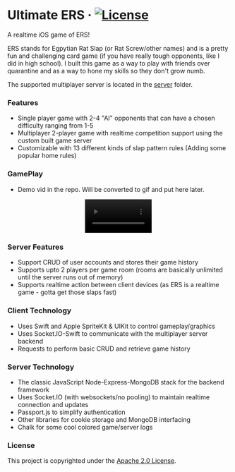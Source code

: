 # Ultimate ERS · [![License](https://img.shields.io/badge/License-Apache%202.0-blue.svg)](https://opensource.org/licenses/Apache-2.0)
A realtime iOS game of ERS!

ERS stands for Egpytian Rat Slap (or Rat Screw/other names) and is a pretty fun and challenging card game (if you have really tough opponents, like I did in high school). I built this game as a way to play with friends over quarantine and as a way to hone my skills so they don't grow numb.

The supported multiplayer server is located in the [server](https://github.com/usjpin/Ultimate-ERS/tree/master/server) folder.

### Features
- Single player game with 2-4 "AI" opponents that can have a chosen difficulty ranging from 1-5
- Multiplayer 2-player game with realtime competition support using the custom built game server
- Customizable with 13 different kinds of slap pattern rules (Adding some popular home rules)

### GamePlay
- Demo vid in the repo. Will be converted to gif and put here later.
<div align="center">
	<video width="30%" src="https://github.com/usjpin/Ultimate-ERS/blob/master/ers-demo.mov?raw=true" alt="ERS Demo" autoplay>
</div>

### Server Features
- Support CRUD of user accounts and stores their game history
- Supports upto 2 players per game room (rooms are basically unlimited until the server runs out of memory)
- Supports realtime action between client devices (as ERS is a realtime game - gotta get those slaps fast)

### Client Technology
- Uses Swift and Apple SpriteKit & UIKit to control gameplay/graphics
- Uses Socket.IO-Swift to communicate with the multiplayer server backend
- Requests to perform basic CRUD and retrieve game history

### Server Technology
- The classic JavaScript Node-Express-MongoDB stack for the backend framework
- Uses Socket.IO (with websockets/no pooling) to maintain realtime connection and updates
- Passport.js to simplify authentication
- Other libraries for cookie storage and MongoDB interfacing
- Chalk for some cool colored game/server logs

### License
This project is copyrighted under the [Apache 2.0 License](https://github.com/usjpin/Ultimate-ERS/blob/master/LICENSE).
